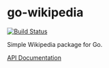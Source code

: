 go-wikipedia
======

[![Build Status](https://travis-ci.org/garfunkel/go-wikipedia.svg?branch=master)](https://travis-ci.org/garfunkel/go-wikipedia)

Simple Wikipedia package for Go.

[API Documentation](http://godoc.org/github.com/garfunkel/go-wikipedia)
